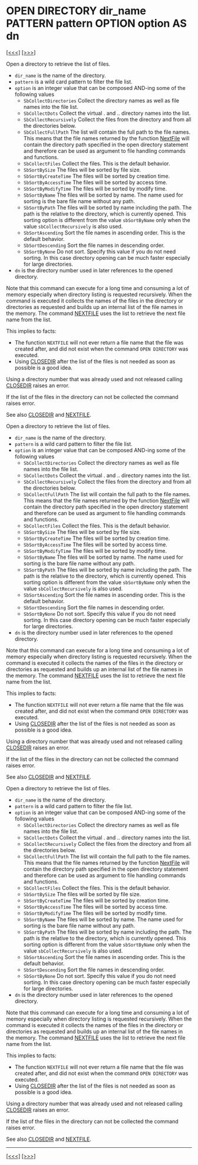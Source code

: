 # OPEN DIRECTORY dir\_name PATTERN pattern OPTION option AS dn

[\[\<\<\<\]](ug_25.152.md) [\[\>\>\>\]](ug_25.154.md)

Open a directory to retrieve the list of files.

  - `dir_name` is the name of the directory.
  - `pattern` is a wild card pattern to filter the file list.
  - `option` is an integer value that can be composed AND-ing some of
    the following values
      - `SbCollectDirectories` Collect the directory names as well as
        file names into the file list.
      - `SbCollectDots` Collect the virtual . and .. directory names
        into the list.
      - `SbCollectRecursively` Collect the files from the directory and
        from all the directories below.
      - `SbCollectFullPath` The list will contain the full path to the
        file names. This means that the file names returned by the
        function [NextFile](ug_25.146.md) will contain the directory
        path specified in the open directory statement and therefore can
        be used as argument to file handling commands and functions.
      - `SbCollectFiles` Collect the files. This is the default
        behavior.
      - `SbSortBySize` The files will be sorted by file size.
      - `SbSortByCreateTime` The files will be sorted by creation time.
      - `SbSortByAccessTime` The files will be sorted by access time.
      - `SbSortByModifyTime` The files will be sorted by modify time.
      - `SbSortByName` The files will be sorted by name. The name used
        for sorting is the bare file name without any path.
      - `SbSortByPath` The files will be sorted by name including the
        path. The path is the relative to the directory, which is
        currently opened. This sorting option is different from the
        value `sbSortByName` only when the value `sbCollectRecursively`
        is also used.
      - `SbSortAscending` Sort the file names in ascending order. This
        is the default behavior.
      - `SbSortDescending` Sort the file names in descending order.
      - `SbSortByNone` Do not sort. Specify this value if you do not
        need sorting. In this case directory opening can be much faster
        especially for large directories.
  - `dn` is the directory number used in later references to the opened
    directory.

Note that this command can execute for a long time and consuming a lot
of memory especially when directory listing is requested recursively.
When the command is executed it collects the names of the files in the
directory or directories as requested and builds up an internal list of
the file names in the memory. The command [NEXTFILE](ug_25.146.md) uses
the list to retrieve the next file name from the list.

This implies to facts:

  - The function `NEXTFILE` will not ever return a file name that the
    file was created after, and did not exist when the command `OPEN
    DIRECTORY` was executed.
  - Using [CLOSEDIR](ug.md) after the list of the files is not needed
    as soon as possible is a good idea.

Using a directory number that was already used and not released calling
[CLOSEDIR](ug.md) raises an error.

If the list of the files in the directory can not be collected the
command raises error.

See also [CLOSEDIR](ug.md) and [NEXTFILE](ug_25.146.md).

Open a directory to retrieve the list of files.

  - `dir_name` is the name of the directory.
  - `pattern` is a wild card pattern to filter the file list.
  - `option` is an integer value that can be composed AND-ing some of
    the following values
      - `SbCollectDirectories` Collect the directory names as well as
        file names into the file list.
      - `SbCollectDots` Collect the virtual . and .. directory names
        into the list.
      - `SbCollectRecursively` Collect the files from the directory and
        from all the directories below.
      - `SbCollectFullPath` The list will contain the full path to the
        file names. This means that the file names returned by the
        function [NextFile](ug_25.146.md) will contain the directory
        path specified in the open directory statement and therefore can
        be used as argument to file handling commands and functions.
      - `SbCollectFiles` Collect the files. This is the default
        behavior.
      - `SbSortBySize` The files will be sorted by file size.
      - `SbSortByCreateTime` The files will be sorted by creation time.
      - `SbSortByAccessTime` The files will be sorted by access time.
      - `SbSortByModifyTime` The files will be sorted by modify time.
      - `SbSortByName` The files will be sorted by name. The name used
        for sorting is the bare file name without any path.
      - `SbSortByPath` The files will be sorted by name including the
        path. The path is the relative to the directory, which is
        currently opened. This sorting option is different from the
        value `sbSortByName` only when the value `sbCollectRecursively`
        is also used.
      - `SbSortAscending` Sort the file names in ascending order. This
        is the default behavior.
      - `SbSortDescending` Sort the file names in descending order.
      - `SbSortByNone` Do not sort. Specify this value if you do not
        need sorting. In this case directory opening can be much faster
        especially for large directories.
  - `dn` is the directory number used in later references to the opened
    directory.

Note that this command can execute for a long time and consuming a lot
of memory especially when directory listing is requested recursively.
When the command is executed it collects the names of the files in the
directory or directories as requested and builds up an internal list of
the file names in the memory. The command [NEXTFILE](ug_25.146.md) uses
the list to retrieve the next file name from the list.

This implies to facts:

  - The function `NEXTFILE` will not ever return a file name that the
    file was created after, and did not exist when the command `OPEN
    DIRECTORY` was executed.
  - Using [CLOSEDIR](ug.md) after the list of the files is not needed
    as soon as possible is a good idea.

Using a directory number that was already used and not released calling
[CLOSEDIR](ug.md) raises an error.

If the list of the files in the directory can not be collected the
command raises error.

See also [CLOSEDIR](ug.md) and [NEXTFILE](ug_25.146.md).

Open a directory to retrieve the list of files.

  - `dir_name` is the name of the directory.
  - `pattern` is a wild card pattern to filter the file list.
  - `option` is an integer value that can be composed AND-ing some of
    the following values
      - `SbCollectDirectories` Collect the directory names as well as
        file names into the file list.
      - `SbCollectDots` Collect the virtual . and .. directory names
        into the list.
      - `SbCollectRecursively` Collect the files from the directory and
        from all the directories below.
      - `SbCollectFullPath` The list will contain the full path to the
        file names. This means that the file names returned by the
        function [NextFile](ug_25.146.md) will contain the directory
        path specified in the open directory statement and therefore can
        be used as argument to file handling commands and functions.
      - `SbCollectFiles` Collect the files. This is the default
        behavior.
      - `SbSortBySize` The files will be sorted by file size.
      - `SbSortByCreateTime` The files will be sorted by creation time.
      - `SbSortByAccessTime` The files will be sorted by access time.
      - `SbSortByModifyTime` The files will be sorted by modify time.
      - `SbSortByName` The files will be sorted by name. The name used
        for sorting is the bare file name without any path.
      - `SbSortByPath` The files will be sorted by name including the
        path. The path is the relative to the directory, which is
        currently opened. This sorting option is different from the
        value `sbSortByName` only when the value `sbCollectRecursively`
        is also used.
      - `SbSortAscending` Sort the file names in ascending order. This
        is the default behavior.
      - `SbSortDescending` Sort the file names in descending order.
      - `SbSortByNone` Do not sort. Specify this value if you do not
        need sorting. In this case directory opening can be much faster
        especially for large directories.
  - `dn` is the directory number used in later references to the opened
    directory.

Note that this command can execute for a long time and consuming a lot
of memory especially when directory listing is requested recursively.
When the command is executed it collects the names of the files in the
directory or directories as requested and builds up an internal list of
the file names in the memory. The command [NEXTFILE](ug_25.146.md) uses
the list to retrieve the next file name from the list.

This implies to facts:

  - The function `NEXTFILE` will not ever return a file name that the
    file was created after, and did not exist when the command `OPEN
    DIRECTORY` was executed.
  - Using [CLOSEDIR](ug.md) after the list of the files is not needed
    as soon as possible is a good idea.

Using a directory number that was already used and not released calling
[CLOSEDIR](ug.md) raises an error.

If the list of the files in the directory can not be collected the
command raises error.

See also [CLOSEDIR](ug.md) and [NEXTFILE](ug_25.146.md).

-----

[\[\<\<\<\]](ug_25.152.md) [\[\>\>\>\]](ug_25.154.md)
